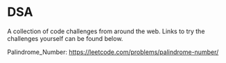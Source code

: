 # DSA
A collection of code challenges from around the web. Links to try the challenges yourself can be found below.

Palindrome_Number: https://leetcode.com/problems/palindrome-number/

